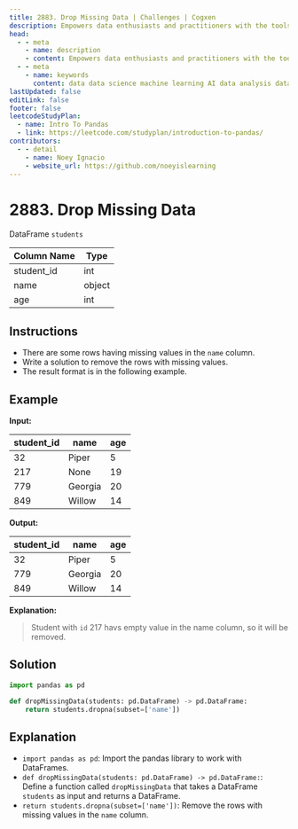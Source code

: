 ```yaml
---
title: 2883. Drop Missing Data | Challenges | Cogxen
description: Empowers data enthusiasts and practitioners with the tools and knowledge to unlock the potential of data.
head:
  - - meta
    - name: description
    - content: Empowers data enthusiasts and practitioners with the tools and knowledge to unlock the potential of data.
  - - meta
    - name: keywords
      content: data data science machine learning AI data analysis data-driven data enthusiasts data practitioners
lastUpdated: false
editLink: false
footer: false
leetcodeStudyPlan:
  - name: Intro To Pandas
  - link: https://leetcode.com/studyplan/introduction-to-pandas/
contributors:
  - - detail
    - name: Noey Ignacio
    - website_url: https://github.com/noeyislearning
---
```


# 2883. Drop Missing Data

DataFrame `students`

| Column Name | Type   |
| ----------- | ------ |
| student_id  | int    |
| name        | object |
| age         | int    |

## Instructions

- There are some rows having missing values in the `name` column.
- Write a solution to remove the rows with missing values.
- The result format is in the following example.

## Example

**Input:**

| student_id | name    | age |
| ---------- | ------- | --- |
| 32         | Piper   | 5   |
| 217        | None    | 19  |
| 779        | Georgia | 20  |
| 849        | Willow  | 14  |

**Output:**

| student_id | name    | age |
| ---------- | ------- | --- |
| 32         | Piper   | 5   |
| 779        | Georgia | 20  |
| 849        | Willow  | 14  |

**Explanation:**

> Student with `id` 217 havs empty value in the name column, so it will be removed.

## Solution

```python :line-numbers
import pandas as pd

def dropMissingData(students: pd.DataFrame) -> pd.DataFrame:
    return students.dropna(subset=['name'])
```

## Explanation

<CustomAccordion title="Python (Pandas)" submitted_by="@noeyislearning" submit_website_url="https://github.com/noeyislearning" :collapsed=false>

- `import pandas as pd`: Import the pandas library to work with DataFrames.
- `def dropMissingData(students: pd.DataFrame) -> pd.DataFrame:`: Define a function called `dropMissingData` that takes a DataFrame `students` as input and returns a DataFrame.
- `return students.dropna(subset=['name'])`: Remove the rows with missing values in the `name` column.

</CustomAccordion>
